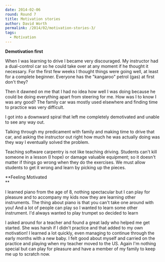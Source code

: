 ```yaml
---
date: 2014-02-06
round: Round 7
title: Motivation stories
author: David Worth
permalink: /2014/02/motivation-stories-3/
tags:
  - Motivation
---
```

**Demotivation first**

When I was learning to drive I became very discouraged. My instructor had a dual-control car so he could take over at any moment if he thought it necessary. For the first few weeks I thought things were going well, at least for a complete beginner. Everyone has the "kangaroo" petrol (gas) at first don't they?

Then it dawned on me that I had no idea how well I was doing because he could be doing everything apart from steering for me. How was I to know I was any good? The family car was mostly used elsewhere and finding time to practice was very difficult.

I got into a downward spiral that left me completely demotivated and unable to see any way out.

Talking through my predicament with family and making time to drive that car, and asking the instructor out right how much he was actually doing was they way I eventually solved the problem.

Teaching software carpentry is not like teaching driving. Students can't kill someone in a lesson (I hope) or damage valuable equipment; so it doesn't matter if things go wrong when they do the exercises. We must allow students to get it wrong and learn by picking up the pieces.

**Feeling Motivated  
**

I learned piano from the age of 8, nothing spectacular but I can play for pleasure and to accompany my kids now they are learning other instruments. The thing about piano is that you can't take one around with you! And a lot of people can play so I wanted to learn some other instrument. I'd always wanted to play trumpet so decided to learn

I asked around for a teacher and found a great lady who helped me get started. She was harsh if I didn't practice and that added to my own motivation! I learned a lot quickly, even managing to continue through the early months with a new baby. I felt good about myself and carried on the practice and playing when my teacher moved to the US. Again I'm nothing special but can play for pleasure and have a member of my family to keep me up to scratch now.
